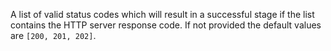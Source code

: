A list of valid status codes which will result in a successful stage if the list contains the HTTP server response code. If not provided the default values are `[200, 201, 202]`.